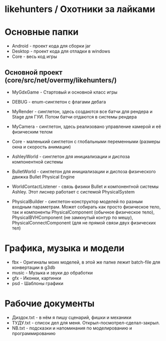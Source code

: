 # likehunters / Охотники за лайками

Основные папки
=====================
* Android - проект кода для сборки jar
* Desktop - проект кода для отладки в windows
* Core - весь код игры

Основной проект (core/src/net/overmy/likehunters/)
-----------------------------------
* MyGdxGame - Стартовый и основной класс игры
* DEBUG - enum-синглетон с флагами дебага
* MyRender - синглетон, здесь создаются все батчи для рендера и Stage для ГУИ. Потом батчи отдаются в системы рендера
* MyCamera - синглетон, здесь реализовано управление камерой и её физическим телом
* Core - маленький синглетон с глобальными переменными (размеры окна и скорость анимации)

* AshleyWorld - синглетон для инициализации и диспоза компонентной системы
* BulletWorld - синглетон для инициализации и диспоза физического движка Bullet Physical Engine
* WorldContactListener - связь физики Bullet и компонентной системы Ashley. Этот лиснер работает с системой PhysicalSystem

* PhysicalBuilder - синглетон-конструктор моделей по разным входным параметрам. Может собирать как просто физическое тело, так и компоненты PhysicalComponent (обычное физическое тело), PhysicalBVHComponent (не замкнутый контур по мешу), PhysicalConnectComponent (для не прямой связи двух физических тел)



Графика, музыка и модели
=====================
* fbx - Оригиналы моих моделей, в этой же папке лежит batch-file для конвертации в g3db
* music - Музыка и звуки до обработки
* gfx - Иконки, картинки
* psd - Шаблоны графики


Рабочие документы
=====================
* Диздок.txt - в нём я пишу сценарий, фишки и механики
* ТУДУ.txt - список дел для меня. Открыл-посмотрел-сделал-закрыл.
* NB.txt - подсказки и напоминания по моделированию и программированию
